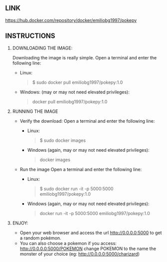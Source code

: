 ## LINK
https://hub.docker.com/repository/docker/emiliobg1997/pokepy
## INSTRUCTIONS
   1. DOWNLOADING THE IMAGE:
      
      Downloading the image is really simple.
      Open a terminal and enter the following line:
      - Linux:
         > $ sudo docker pull emiliobg1997/pokepy:1.0
         
      - Windows: (may or may not need elevated privileges):
         > docker pull emiliobg1997/pokepy:1.0
      

   2. RUNNING THE IMAGE
       - Verify the download:
           Open a terminal and enter the following line:
           - Linux:
               > $ sudo docker images
               
           - Windows (again, may or may not need elevated privileges):
               > docker images
               
       - Run the image
           Open a terminal and enter the following line:
           - Linux:
               > $ sudo docker run -it -p 5000:5000 emiliobg1997/pokepy:1.0
               
           - Windows (again, may or may not need elevated privileges):
               > docker run -it -p 5000:5000 emiliobg1997/pokepy:1.0

   3. ENJOY:
       - Open your web browser and access the url http://0.0.0.0:5000 to get a random pokémon.
       - You can also choose a pokemon if you access: http://0.0.0.0:5000/POKEMON 
         change POKEMON to the name the monster of your choice (eg: http://0.0.0.0:5000/charizard)

